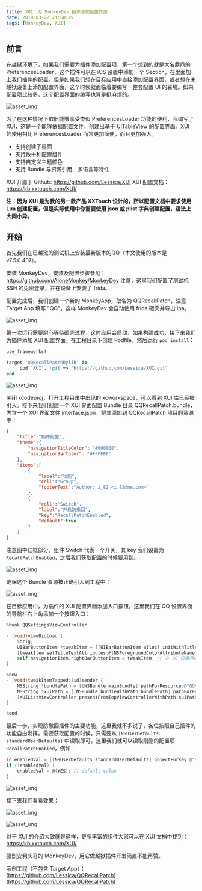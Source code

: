 ```yaml
---
title: XUI：为 MonkeyDev 插件添加配置界面
date: 2018-03-27 21:50:49
tags: [MonkeyDev, XUI]
---
```



## 前言

在越狱环境下，如果我们需要为插件添加配置项，第一个想到的就是大名鼎鼎的 PreferencesLoader，这个插件可以在 iOS 设置中添加一个 Section，在里面加上我们插件的配置。但是如果我们想在目标应用中直接添加配置界面，或者想在未越狱设备上添加配置界面，这个时候就面临着要编写一整套配置 UI 的窘境。如果配置项比较多，这个配置界面的编写也算是挺麻烦的。

![asset_img](index/6738e1531b239ce0ea12045099ddf9f3f1c54b2c.png)

为了在这种情况下依旧能够享受类似 PreferencesLoader 功能的便利，我编写了 XUI，这是一个能够依据配置文件，创建出基于 UITableView 的配置界面。XUI 的使用相比 PreferencesLoader 而言更加简便，而且更加强大。

- 支持创建子界面
- 支持数十种配置组件
- 支持自定义主题颜色
- 支持 Bundle 与资源引用、多语言等特性

XUI 开源于 Github: https://github.com/Lessica/XUI
XUI 配置文档：https://kb.xxtouch.com/XUI/

**注：因为 XUI 是为我的另一款产品 XXTouch 设计的，所以配置文档中要求使用 Lua 创建配置，但是实际使用中你需要使用 json 或 plist 字典创建配置，语法上大同小异。**


## 开始

首先我们在已越狱的测试机上安装最新版本的QQ（本文使用的版本是 v7.5.0.407）。

安装 MonkeyDev，安装及配置步骤参见：https://github.com/AloneMonkey/MonkeyDev
注意，这里我们配置了测试机 SSH 的免密登录，并在设备上安装了 frida。

配置完成后，我们创建一个新的 MonkeyApp，取名为 QQRecallPatch，注意 Target App 填写 "QQ"，这样 MonkeyDev 会自动使用 frida 砸壳并导出 ipa。

![asset_img](index/6176bca2e1b309b321500b078dca34bd5c7b6efa.png)

第一次运行需要耐心等待砸壳过程，这时应用会启动，如果构建成功，接下来我们为插件添加 XUI 配置界面。在工程目录下创建 Podfile，然后运行 `pod install`：

```ruby
use_frameworks!

target 'QQRecallPatchDylib' do
     pod 'XUI', :git => "https://github.com/Lessica/XUI.git"
end
```

![asset_img](index/e6f374f4e6b76a8c9b744172cf86ef3fc9dec215.png)

关闭 xcodeproj，打开工程目录中出现的 xcworkspace，可以看到 XUI 库已经被引入。接下来我们创建一个 XUI 界面配置 Bundle 目录 QQRecallPatch.bundle，内含一个 XUI 界面文件 interface.json，将其添加到 QQRecallPatch 项目的资源中：

```json
{
    "title":"插件配置",
    "theme":{
        "navigationTitleColor": "#000000",
        "navigationBarColor": "#FFFFFF"
    },
    "items":[
        {
            "label":"功能",
            "cell":"Group",
            "footerText":"Author: i_82 <i.82@me.com>"
        },
        {
            "cell":"Switch",
            "label":"开启防撤回",
            "key":"RecallPatchEnabled",
            "default":true
        }
    ]
}
```

注意图中红框部分，组件 Switch 代表一个开关，其 key 我们设置为 `RecallPatchEnabled`，之后我们获取配置的时候要用到。

![asset_img](index/15b3a066950aeb862d6742ebf06afaa24a094f40.png)

确保这个 Bundle 资源被正确引入到工程中：

![asset_img](index/26337e1d48bc9da5458b04e26198dc69c4f9121a.png)

在目标应用中，为插件的 XUI 配置界面添加入口按钮，这里我们在 QQ 设置界面的导航栏右上角添加一个按钮入口：

```objectivec
%hook QQSettingsViewController

- (void)viewDidLoad {
    %orig;
    UIBarButtonItem *tweakItem = [[UIBarButtonItem alloc] initWithTitle:@"插件" style:UIBarButtonItemStylePlain target:self action:@selector(tweakItemTapped:)];
    [tweakItem setTitleTextAttributes:@{NSForegroundColorAttributeName:[UIColor blackColor]} forState:UIControlStateNormal];
    self.navigationItem.rightBarButtonItem = tweakItem; // 在 QQ 设置界面导航栏右上角添加按钮
}

%new
- (void)tweakItemTapped:(id)sender {
    NSString *bundlePath = [[NSBundle mainBundle] pathForResource:@"QQRecallPatch" ofType:@"bundle"];
    NSString *xuiPath = [[NSBundle bundleWithPath:bundlePath] pathForResource:@"interface" ofType:@"json"];
    [XUIListViewController presentFromTopViewControllerWithPath:xuiPath withBundlePath:bundlePath]; // 从顶层 UIViewController 将 XUI 配置界面 present 出来
}

%end
```

最后一歩，实现防撤回插件的主要功能，这里我就不多说了，各位按照自己插件的功能自由发挥。需要获取配置的时候，只需要从 `[NSUserDefaults standardUserDefaults]` 中读取即可，这里我们就可以读取刚刚的配置项 `RecallPatchEnabled`，例如：

```objectivec
id enabledVal = [[NSUserDefaults standardUserDefaults] objectForKey:@"RecallPatchEnabled"];
if (!enabledVal) {
    enabledVal = @(YES); // default value
}
```

![asset_img](index/faee7d7779767680a8a39f5f8e67adee362aa42d.png)

接下来我们看看效果：

![asset_img](index/26f9c25ba9c87c4206e572d201dea4365c0099d9.png)

![asset_img](index/ca4a5c0c6e36143fdff24dfa722c9d317e3ab2f6.png)

对于 XUI 的介绍大致就是这样，更多丰富的组件大家可以在 XUI 文档中找到：https://kb.xxtouch.com/XUI/

强烈安利庆哥的 MonkeyDev，用它做越狱插件开发简直不能再赞。

示例工程（不包含 Target App）：
[https://github.com/Lessica/QQRecallPatch](https://github.com/Lessica/QQRecallPatch)
